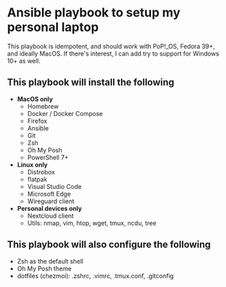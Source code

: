 # Ansible playbook to setup my personal laptop

This playbook is idempotent, and should work with PoP!_OS, Fedora 39+, and ideally MacOS. If there's interest, I can add try to support for Windows 10+ as well.

## This playbook will install the following

- **MacOS only**
  - Homebrew
  - Docker / Docker Compose
  - Firefox
  - Ansible
  - Git
  - Zsh
  - Oh My Posh
  - PowerShell 7+
- **Linux only**
  - Distrobox
  - flatpak
  - Visual Studio Code
  - Microsoft Edge
  - Wireguard client
- **Personal devices only**
  - Nextcloud client
  - Utils: nmap, vim, htop, wget, tmux, ncdu, tree

## This playbook will also configure the following

- Zsh as the default shell
- Oh My Posh theme
- dotfiles (chezmoi): .zshrc, .vimrc, .tmux.conf, .gitconfig
